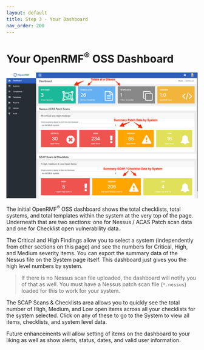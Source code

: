 ```yaml
---
layout: default
title: Step 3 - Your Dashboard
nav_order: 200
---
```


# Your OpenRMF<sup>&reg;</sup> OSS Dashboard

![OpenRMF OSS Dashboard](./assets/dashboard.png)

The initial OpenRMF<sup>&reg;</sup> OSS dashboard shows the total checklists, total systems, and total templates within the system at the very top of the page.  Underneath that are two sections: one for Nessus / ACAS Patch scan data and one for Checklist open vulnerability data.

The Critical and High Findings allow you to select a system (independently from other sections on this page) and see the numbers for Critical, High, and Medium severity items. You can export the summary data of the Nessus file on the System page itself. This dashboard just gives you the high level numbers by system. 

> If there is no Nessus scan file uploaded, the dashboard will notify you of that as well. You must have a Nessus patch scan file (`*.nessus`) loaded for this to work for your system.

The SCAP Scans &amp; Checklists area allows you to quickly see the total number of High, Medium, and Low open items across all your checklists for the system selected. Click on any of these to go to the System to view all items, checklists, and system level data.

Future enhancements will allow setting of items on the dashboard to your liking as well as show alerts, status, dates, and valid user information.